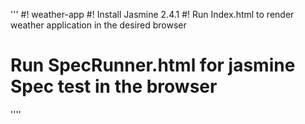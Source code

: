 '''
#! weather-app
#! Install Jasmine 2.4.1
#! Run Index.html to render weather application in the desired browser
# Run SpecRunner.html for jasmine Spec test in the browser
''''
